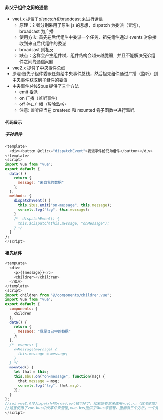 #### 非父子组件之间的通信

- vue1.x 提供了$dispatch和$braodcast 来进行通信
  - 原理：2 者分别采用了原生 js 的思想，dispatch 为委派（冒泡），broadcast 为广播
  - 使用方法: 首先在后代组件中委派一个任务，祖先组件通过 events 对象接收到来自后代组件的委派
  - broadcast 则相反
  - 缺点：这样会产生组件树，组件结构会越来越脆弱，并且不能解决兄弟组件之间的通信问题
- vue2.x 提供了中央事件总线
- 原理:首先子组件委派任务给中央事件总线，然后祖先组件通过广播（监听）到中央事件获取到子组件的委派
- 中央事件总线\$bus 提供了三个方法
  - emit 委派
  - on 广播（监听事件）
  - off 停止广播（解除监听）
  - 注意: 监听应当在 createed 和 mounted 钩子函数中进行监听.

#### 代码展示

##### 子孙组件

```js
<template>
  <div><button @click="dispatchEvent">委派事件给兄弟组件</button></div>
</template>
<script>
import Vue from "vue";
export default {
  data() {
    return {
      message: "来自我的数据"
    };
  },
  methods: {
    dispatchEvent() {
      this.$bus.emit("on-message", this.message);
      console.log("tag", this.message);
    }
    /*  dispatchEvent() {
      this.$dispatch(this.message, "onMessage");
    } */
  }
};
</script>
```

#### 祖先组件

```js
<template>
  <div>
    <p>{{message}}</p>
    <children></children>
  </div>
</template>
<script>
import children from "@/components/children.vue";
import Vue from "vue";
export default {
  components: {
    children
  },
  data() {
    return {
      message: "我是自己中的数据"
    };
  },
  /*  events: {
    onMessage(message) {
      this.message = message;
    }
  } */
  mounted() {
    let that = this;
    this.$bus.on("on-message", function(msg) {
      that.message = msg;
      console.log("tag", that.msg);
    });
  }
};
//zai vue2.0时dispatch和broadcast被干掉了，如果想看效果使用vue1.x，（冒泡原理）
//这里使用了vue-bus中央事件来管理,vue-bus提供了$bus来管理，里面有三个方法，一个是on，一个emit，一个是off
</script>
```
